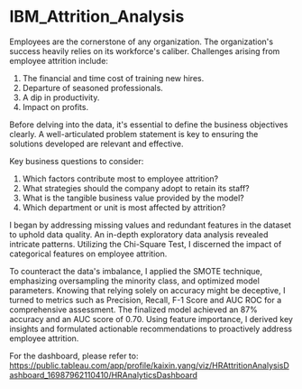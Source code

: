 # IBM_Attrition_Analysis

Employees are the cornerstone of any organization. The organization's success heavily relies on its workforce's caliber. Challenges arising from employee attrition include:

1. The financial and time cost of training new hires.
2. Departure of seasoned professionals.
3. A dip in productivity.
4. Impact on profits.

Before delving into the data, it's essential to define the business objectives clearly. A well-articulated problem statement is key to ensuring the solutions developed are relevant and effective.

Key business questions to consider:

1. Which factors contribute most to employee attrition?
2. What strategies should the company adopt to retain its staff?
3. What is the tangible business value provided by the model?
4. Which department or unit is most affected by attrition?
   
I began by addressing missing values and redundant features in the dataset to uphold data quality. An in-depth exploratory data analysis revealed intricate patterns. Utilizing the Chi-Square Test, I discerned the impact of categorical features on employee attrition.

To counteract the data's imbalance, I applied the SMOTE technique, emphasizing oversampling the minority class, and optimized model parameters. Knowing that relying solely on accuracy might be deceptive, I turned to metrics such as Precision, Recall, F-1 Score and AUC ROC for a comprehensive assessment. The finalized model achieved an 87% accuracy and an AUC score of 0.70. Using feature importance, I derived key insights and formulated actionable recommendations to proactively address employee attrition.

For the dashboard, please refer to:
https://public.tableau.com/app/profile/kaixin.yang/viz/HRAttritionAnalysisDashboard_16987962110410/HRAnalyticsDashboard
